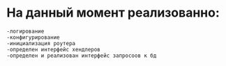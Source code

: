 # На данный момент реализованно:

    -логирование
    -конфигурирование 
    -инициализация роутера
    -определен интерфейс хендлеров
    -определен и реализован интерфейс запросоов к бд
